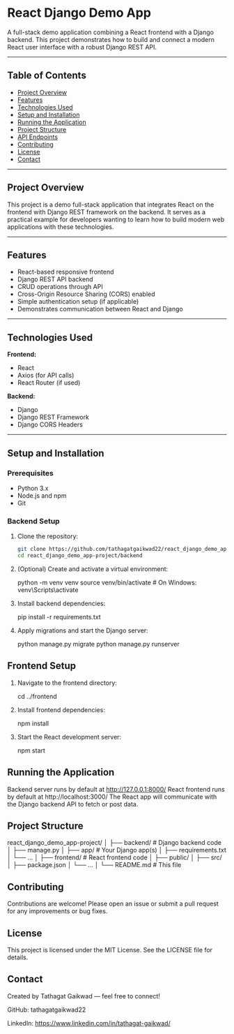 # React Django Demo App

A full-stack demo application combining a React frontend with a Django backend. This project demonstrates how to build and connect a modern React user interface with a robust Django REST API.

---

## Table of Contents

- [Project Overview](#project-overview)  
- [Features](#features)  
- [Technologies Used](#technologies-used)  
- [Setup and Installation](#setup-and-installation)  
- [Running the Application](#running-the-application)  
- [Project Structure](#project-structure)  
- [API Endpoints](#api-endpoints)  
- [Contributing](#contributing)  
- [License](#license)  
- [Contact](#contact)  

---

## Project Overview

This project is a demo full-stack application that integrates React on the frontend with Django REST framework on the backend. It serves as a practical example for developers wanting to learn how to build modern web applications with these technologies.

---

## Features

- React-based responsive frontend  
- Django REST API backend  
- CRUD operations through API  
- Cross-Origin Resource Sharing (CORS) enabled  
- Simple authentication setup (if applicable)  
- Demonstrates communication between React and Django  

---

## Technologies Used

**Frontend:**  
- React  
- Axios (for API calls)  
- React Router (if used)

**Backend:**  
- Django  
- Django REST Framework  
- Django CORS Headers  

---

## Setup and Installation

### Prerequisites

- Python 3.x  
- Node.js and npm  
- Git

### Backend Setup

1. Clone the repository:
   ```bash
   git clone https://github.com/tathagatgaikwad22/react_django_demo_app-project.git
   cd react_django_demo_app-project/backend

2. (Optional) Create and activate a virtual environment:

   python -m venv venv
   source venv/bin/activate  # On Windows: venv\Scripts\activate

3. Install backend dependencies:

   pip install -r requirements.txt

4. Apply migrations and start the Django server:

   python manage.py migrate
   python manage.py runserver

## Frontend Setup
1. Navigate to the frontend directory:

   cd ../frontend

2. Install frontend dependencies:

   npm install

3. Start the React development server:

   npm start

## Running the Application
   
   Backend server runs by default at http://127.0.0.1:8000/
   React frontend runs by default at http://localhost:3000/
   The React app will communicate with the Django backend API to fetch or post data.

## Project Structure

react_django_demo_app-project/
│
├── backend/                # Django backend code
│   ├── manage.py
│   ├── app/                # Your Django app(s)
│   ├── requirements.txt
│   └── ...
│
├── frontend/               # React frontend code
│   ├── public/
│   ├── src/
│   ├── package.json
│   └── ...
│
└── README.md               # This file


## Contributing
Contributions are welcome! Please open an issue or submit a pull request for any improvements or bug fixes.

## License
This project is licensed under the MIT License. See the LICENSE file for details.

## Contact
Created by Tathagat Gaikwad — feel free to connect!

GitHub: tathagatgaikwad22

LinkedIn: https://www.linkedin.com/in/tathagat-gaikwad/

